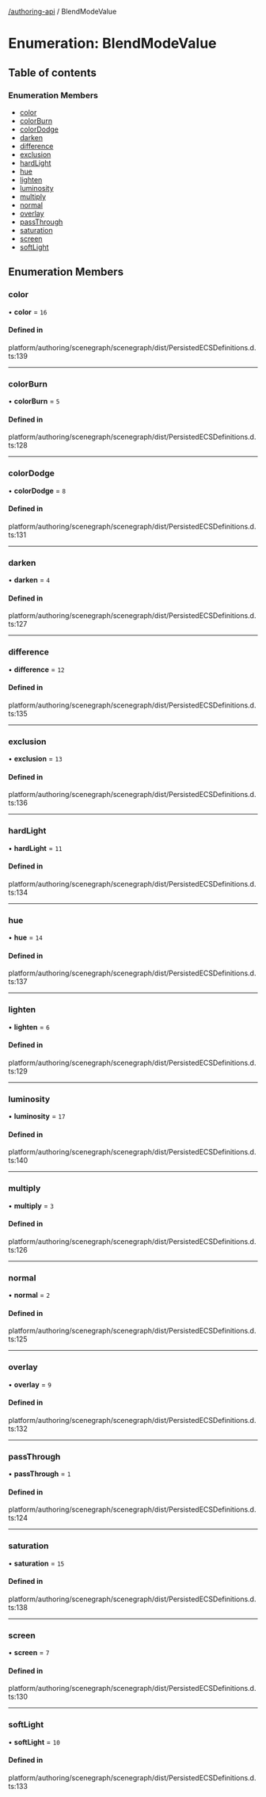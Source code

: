 [ /authoring-api](../overview.md) / BlendModeValue

# Enumeration: BlendModeValue

## Table of contents

### Enumeration Members

- [color](BlendModeValue.md#color)
- [colorBurn](BlendModeValue.md#colorBurn)
- [colorDodge](BlendModeValue.md#colorDodge)
- [darken](BlendModeValue.md#darken)
- [difference](BlendModeValue.md#difference)
- [exclusion](BlendModeValue.md#exclusion)
- [hardLight](BlendModeValue.md#hardLight)
- [hue](BlendModeValue.md#hue)
- [lighten](BlendModeValue.md#lighten)
- [luminosity](BlendModeValue.md#luminosity)
- [multiply](BlendModeValue.md#multiply)
- [normal](BlendModeValue.md#normal)
- [overlay](BlendModeValue.md#overlay)
- [passThrough](BlendModeValue.md#passThrough)
- [saturation](BlendModeValue.md#saturation)
- [screen](BlendModeValue.md#screen)
- [softLight](BlendModeValue.md#softLight)

## Enumeration Members

### <a id="color" name="color"></a> color

• **color** = ``16``

#### Defined in

platform/authoring/scenegraph/scenegraph/dist/PersistedECSDefinitions.d.ts:139

___

### <a id="colorBurn" name="colorBurn"></a> colorBurn

• **colorBurn** = ``5``

#### Defined in

platform/authoring/scenegraph/scenegraph/dist/PersistedECSDefinitions.d.ts:128

___

### <a id="colorDodge" name="colorDodge"></a> colorDodge

• **colorDodge** = ``8``

#### Defined in

platform/authoring/scenegraph/scenegraph/dist/PersistedECSDefinitions.d.ts:131

___

### <a id="darken" name="darken"></a> darken

• **darken** = ``4``

#### Defined in

platform/authoring/scenegraph/scenegraph/dist/PersistedECSDefinitions.d.ts:127

___

### <a id="difference" name="difference"></a> difference

• **difference** = ``12``

#### Defined in

platform/authoring/scenegraph/scenegraph/dist/PersistedECSDefinitions.d.ts:135

___

### <a id="exclusion" name="exclusion"></a> exclusion

• **exclusion** = ``13``

#### Defined in

platform/authoring/scenegraph/scenegraph/dist/PersistedECSDefinitions.d.ts:136

___

### <a id="hardLight" name="hardLight"></a> hardLight

• **hardLight** = ``11``

#### Defined in

platform/authoring/scenegraph/scenegraph/dist/PersistedECSDefinitions.d.ts:134

___

### <a id="hue" name="hue"></a> hue

• **hue** = ``14``

#### Defined in

platform/authoring/scenegraph/scenegraph/dist/PersistedECSDefinitions.d.ts:137

___

### <a id="lighten" name="lighten"></a> lighten

• **lighten** = ``6``

#### Defined in

platform/authoring/scenegraph/scenegraph/dist/PersistedECSDefinitions.d.ts:129

___

### <a id="luminosity" name="luminosity"></a> luminosity

• **luminosity** = ``17``

#### Defined in

platform/authoring/scenegraph/scenegraph/dist/PersistedECSDefinitions.d.ts:140

___

### <a id="multiply" name="multiply"></a> multiply

• **multiply** = ``3``

#### Defined in

platform/authoring/scenegraph/scenegraph/dist/PersistedECSDefinitions.d.ts:126

___

### <a id="normal" name="normal"></a> normal

• **normal** = ``2``

#### Defined in

platform/authoring/scenegraph/scenegraph/dist/PersistedECSDefinitions.d.ts:125

___

### <a id="overlay" name="overlay"></a> overlay

• **overlay** = ``9``

#### Defined in

platform/authoring/scenegraph/scenegraph/dist/PersistedECSDefinitions.d.ts:132

___

### <a id="passThrough" name="passThrough"></a> passThrough

• **passThrough** = ``1``

#### Defined in

platform/authoring/scenegraph/scenegraph/dist/PersistedECSDefinitions.d.ts:124

___

### <a id="saturation" name="saturation"></a> saturation

• **saturation** = ``15``

#### Defined in

platform/authoring/scenegraph/scenegraph/dist/PersistedECSDefinitions.d.ts:138

___

### <a id="screen" name="screen"></a> screen

• **screen** = ``7``

#### Defined in

platform/authoring/scenegraph/scenegraph/dist/PersistedECSDefinitions.d.ts:130

___

### <a id="softLight" name="softLight"></a> softLight

• **softLight** = ``10``

#### Defined in

platform/authoring/scenegraph/scenegraph/dist/PersistedECSDefinitions.d.ts:133
